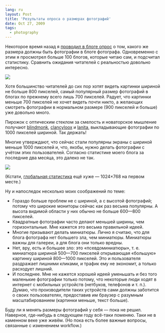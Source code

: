 ```yaml
---
lang: ru
layout: Post
title: 'Результаты опроса о размерах фотографий'
date: Oct 27, 2009
tags:
  - photography
---
```


Некоторое время назад я [проводил в блоге опрос](/blog/3967 "Какого размера должны быть фотографии в блоге?") о том, какого же размера должны быть фотографии в блоге фотографа. Одновременно с этим я просмотрел больше 100 блогов, которые читаю сам, и подсчитал статистику. Сравнить ожидания читателей с реальностью довольно интересно.

![](/images/blog/photo-sizes.png)

<!--more-->

Хотя большинство читателей до сих пор хотят видеть картинки шириной не больше 800 пикселей, самый популярный размер фотографий в блогах по прежнему всего лишь 700 пикселей. Радует, что картинки меньше 700 пикселей не хочет видеть почти никто, а желающих смотреть фотографии в нормальном размере (900 пикселей и больше) уже довольно много.

Пирожок с оптическим стеклом за смелость и новаторское мышление получают [blindmonk](http://blindmonk.livejournal.com/), [clancyloox](http://clancyloox.livejournal.com/) и [lanita](http://lanita.livejournal.com/), выкладывающие фотографии по 1000 пикселей шириной. Так держать!

Многие утверждают, что сейчас стали популярны экраны с шириной меньше 1000 пикселей и, что, якобы, нужно делать фотографии с учётом этих пользователей. Согласно статистике моего блога за последние два месяца, это далеко не так.

![](/images/blog/monitor-resolutions.png)

(Кстати, [глобальная статистика](http://trends.spylog.ru/global-statistic-resolution/ "Экранные разрешения — SpyLOG Тренды") ещё хуже — 1024×768 на первом месте.)

Ну и напоследок несколько моих соображений по теме:

- Гораздо больше проблем не с шириной, а с высотой фотографий; потому что широкие мониторы сейчас как раз весьма популярны. А высота видимой области у них обычно не больше 600—800 пикселей.
- Квадратные фотографии часто делают меньшей ширины, чем горизонтальные. Мне кажется это весьма правильной идеей.
- Многие призывают делать миниатюры. Лично я считаю, что для блога фотографа нет большего зла, чем миниатюры. Миниатюры важны для галереи, а для блога они только вредны.
- Нет, вру, есть и большее зло: это «псевдоминиатюры», т. е. миниатюра шириной 500—700 пикселей открывающая «большую» картинку шириной 800—1000 пикселей. Это и пользователя раздражает лишними кликами, и трафик ему не экономит, а только расходует лишний.
- И последнее. Мне не кажется хорошей идеей уменьшать и без того маленькие фотографии только потому, что некоторые люди ходят в интернет с мобильных устройств (нетбуков, телефонов и т. п.). Думаю, что производители таких устройств сами должны заботится о своих пользователях, предоставив им браузер с разумным масштабированием (картинки меньше, текст больше).

Буду ли я менять размеры фотографий у себя — пока не решил. Наверное, где-нибудь в следующем году всё-таки поменяю. Таки не в каменном веке уже живём. (Но пока есть более важные вопросы, связанные с изменением workflow.)
